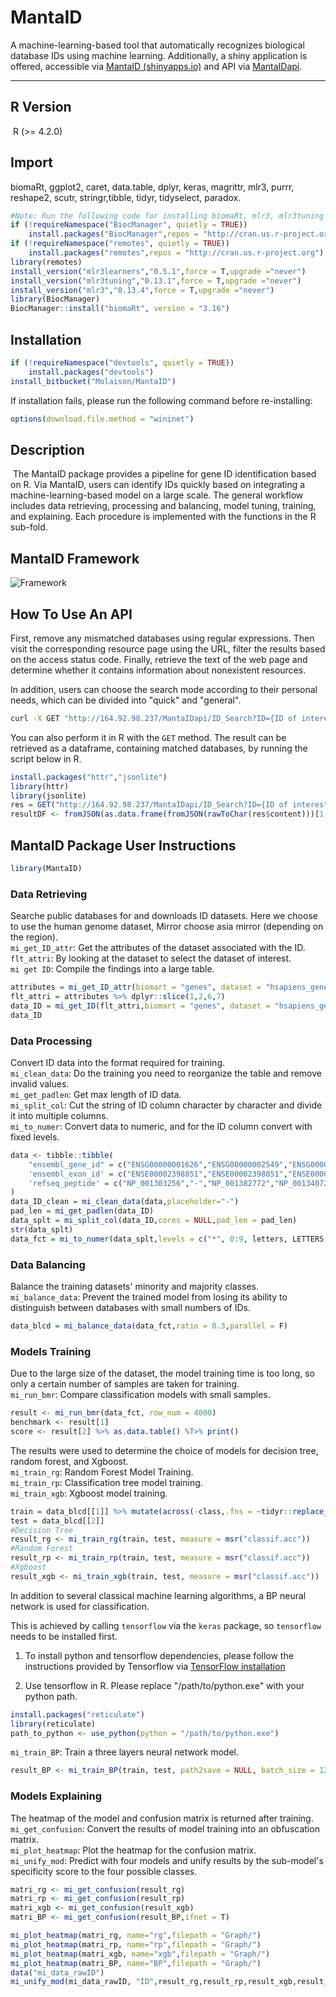 # MantaID

A machine-learning-based tool that automatically recognizes biological database IDs using machine learning. Additionally, a shiny application is offered, accessible via [MantaID (shinyapps.io)](https://molaison.shinyapps.io/MantaID/) and API via [MantaIDapi](http://164.92.98.237/MantaIDapi/__docs__/).

-------------

## R Version 

​    R (>= 4.2.0)

## Import

​​biomaRt, ggplot2, caret, data.table, dplyr, keras, magrittr, mlr3, purrr, reshape2, scutr, stringr,tibble, tidyr, tidyselect, paradox.

```R
#Note: Run the following code for installing biomaRt, mlr3, mlr3tuning packages of specific version.
if (!requireNamespace("BiocManager", quietly = TRUE))
    install.packages("BiocManager",repos = "http://cran.us.r-project.org")
if (!requireNamespace("remotes", quietly = TRUE))
    install.packages("remotes",repos = "http://cran.us.r-project.org")
library(remotes)
install_version("mlr3learners","0.5.1",force = T,upgrade ="never")
install_version("mlr3tuning","0.13.1",force = T,upgrade ="never")
install_version("mlr3","0.13.4",force = T,upgrade ="never")
library(BiocManager)
BiocManager::install("biomaRt", version = "3.16")
```

## Installation

```R
if (!requireNamespace("devtools", quietly = TRUE))
    install.packages("devtools")
install_bitbucket("Molaison/MantaID")
```

If installation fails, please run the following command before re-installing:

```r
options(download.file.method = "wininet")
```

## Description

​	The MantaID package provides a pipeline for gene ID identification based on R. Via MantaID, users can identify IDs quickly based on integrating a machine-learning-based model on a large scale. The general workflow includes data retrieving, processing and balancing, model tuning, training, and explaining. Each procedure is implemented with the functions in the R sub-fold.


## MantaID Framework

![Framework](Graph/FIG1.png)

## How To Use An API

First, remove any mismatched databases using regular expressions. Then visit the corresponding resource page using the URL, filter the results based on the access status code. Finally, retrieve the text of the web page and determine whether it contains information about nonexistent resources.

In addition, users can choose the search mode according to their personal needs, which can be divided into "quick" and "general".

```bash
curl -X GET "http://164.92.98.237/MantaIDapi/ID_Search?ID={ID of interest}&SearchMode={mode}" -H "accept: */*"
```

You can also perform it in R with the `GET` method. The result can be retrieved as a dataframe, containing matched databases, by running the script below in R.

```R
install.packages("httr","jsonlite")
library(httr)
library(jsonlite)
res = GET("http://164.92.98.237/MantaIDapi/ID_Search?ID={ID of interest}&SearchMode={mode}")
resultDF <- fromJSON(as.data.frame(fromJSON(rawToChar(res$content)))[1,1])
```

## MantaID Package User Instructions

```R
library(MantaID) 
```

### Data Retrieving

Searche public databases for and downloads ID datasets. Here we choose to use the human genome dataset, Mirror choose asia mirror (depending on the region).     
`mi_get_ID_attr`: Get the attributes of the dataset associated with the ID.       
`flt_attri`: By looking at the dataset to select the dataset of interest.        
`mi get ID`: Compile the findings into a large table.

```R
attributes = mi_get_ID_attr(biomart = "genes", dataset = "hsapiens_gene_ensembl", mirror = "asia")
flt_attri = attributes %>% dplyr::slice(1,2,6,7)
data_ID = mi_get_ID(flt_attri,biomart = "genes", dataset = "hsapiens_gene_ensembl", mirror = "asia")
data_ID
```

### Data Processing

Convert ID data into the format required for training.        
`mi_clean_data`: Do the training you need to reorganize the table and remove invalid values.        
`mi_get_padlen`: Get max length of ID data.        
`mi_split_col`: Cut the string of ID column character by character and divide it into multiple columns.           
`mi_to_numer`: Convert data to numeric, and for the ID column convert with fixed levels.

```R
data <- tibble::tibble(
	"ensembl_gene_id" = c("ENSG00000001626","ENSG00000002549","ENSG00000002586","ENSG00000002745"),
	'ensembl_exon_id' = c("ENSE00002398851","ENSE00002398851","ENSE00002398851","ENSE00002398851"),
	'refseq_peptide' = c("NP_001303256","-","NP_001382772","NP_001340728")
)
data_ID_clean = mi_clean_data(data,placeholder="-")
pad_len = mi_get_padlen(data_ID)
data_splt = mi_split_col(data_ID,cores = NULL,pad_len = pad_len)
str(data_splt)
data_fct = mi_to_numer(data_splt,levels = c("*", 0:9, letters, LETTERS, "_", ".", "-", " ", "/", "\\", ":"))
```

### Data Balancing

Balance the training datasets' minority and majority classes.          
`mi_balance_data`: Prevent the trained model from losing its ability to distinguish between databases with small numbers of IDs.

```R
data_blcd = mi_balance_data(data_fct,ratio = 0.3,parallel = F)
```

### Models Training

Due to the large size of the dataset, the model training time is too long, so only a certain number of samples are taken for training.      
`mi_run_bmr`: Compare classification models with small samples. 

```R
result <- mi_run_bmr(data_fct, row_num = 4000)
benchmark <- result[1]
score <- result[2] %>% as.data.table() %T>% print()
```

The results were used to determine the choice of models for decision tree, random forest, and Xgboost.        
`mi_train_rg`: Random Forest Model Training.          
`mi_train_rp`: Classification tree model training.         
`mi_train_xgb`: Xgboost model training.

```R
train = data_blcd[[1]] %>% mutate(across(-class,.fns = ~tidyr::replace_na(.x,0))) %>% dplyr::slice(sample(nrow(data_blcd[[1]]), 2000), preserve = TRUE) 
test = data_blcd[[2]]
#Decision Tree
result_rg <- mi_train_rg(train, test, measure = msr("classif.acc"))
#Random Forest
result_rp <- mi_train_rp(train, test, measure = msr("classif.acc"))
#Xgboost
result_xgb <- mi_train_xgb(train, test, measure = msr("classif.acc"))
```

In addition to several classical machine learning algorithms, a BP neural network is used for classification.

This is achieved by calling `tensorflow` via the `keras` package, so `tensorflow` needs to be installed first. 

1. To install python and tensorflow dependencies, please follow the instructions provided by Tensorflow via [TensorFlow installation](https://www.tensorflow.org/install/pip?hl=zh-cn#system-install)

2. Use tensorflow in R. Please replace "/path/to/python.exe" with your python path.

```R
install.packages("reticulate")
library(reticulate)
path_to_python <- use_python(python = "/path/to/python.exe")
```

`mi_train_BP`: Train a three layers neural network model.

```R
result_BP <- mi_train_BP(train, test, path2save = NULL, batch_size = 128, epochs = 64, validation_split = 0.3)
```

### Models Explaining

The heatmap of the model and confusion matrix is returned after training.        
`mi_get_confusion`: Convert the results of model training into an obfuscation matrix.          
`mi_plot_heatmap`: Plot the heatmap for the confusion matrix.        
`mi_unify_mod`: Predict with four models and unify results by the sub-model's specificity score to the four possible classes.

```R
matri_rg <- mi_get_confusion(result_rg)
matri_rp <- mi_get_confusion(result_rp)
matri_xgb <- mi_get_confusion(result_xgb)
matri_BP <- mi_get_confusion(result_BP,ifnet = T)

mi_plot_heatmap(matri_rg, name="rg",filepath = "Graph/")
mi_plot_heatmap(matri_rp, name="rp",filepath = "Graph/")
mi_plot_heatmap(matri_xgb, name="xgb",filepath = "Graph/")
mi_plot_heatmap(matri_BP, name="BP",filepath = "Graph/")
data("mi_data_rawID")
mi_unify_mod(mi_data_rawID, "ID",result_rg,result_rp,result_xgb,result_BP,c_value = 0.75, pad_len = pad_len)
```
